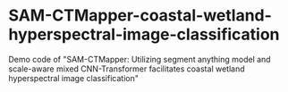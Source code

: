 # SAM-CTMapper-coastal-wetland-hyperspectral-image-classification
Demo code of "SAM-CTMapper: Utilizing segment anything model and scale-aware mixed CNN-Transformer facilitates coastal wetland hyperspectral image classification"
